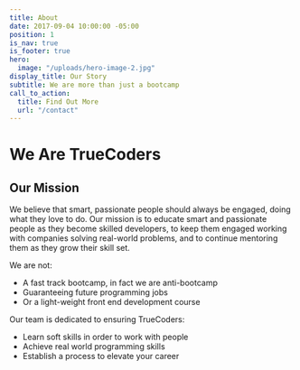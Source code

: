 ```yaml
---
title: About
date: 2017-09-04 10:00:00 -05:00
position: 1
is_nav: true
is_footer: true
hero:
  image: "/uploads/hero-image-2.jpg"
display_title: Our Story
subtitle: We are more than just a bootcamp
call_to_action:
  title: Find Out More
  url: "/contact"
---
```


# We Are TrueCoders

## Our Mission

We believe that smart, passionate people should always be engaged, doing what they love to do. Our mission is to educate smart and passionate people as they become skilled developers, to keep them engaged working with companies solving real-world problems, and to continue mentoring them as they grow their skill set.

We are not:

* A fast track bootcamp, in fact we are anti-bootcamp
* Guaranteeing future programming jobs
* Or a light-weight front end development course

Our team is dedicated to ensuring TrueCoders:

* Learn soft skills in order to work with people
* Achieve real world programming skills
* Establish a process to elevate your career